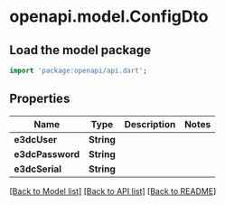 # openapi.model.ConfigDto

## Load the model package
```dart
import 'package:openapi/api.dart';
```

## Properties
Name | Type | Description | Notes
------------ | ------------- | ------------- | -------------
**e3dcUser** | **String** |  | 
**e3dcPassword** | **String** |  | 
**e3dcSerial** | **String** |  | 

[[Back to Model list]](../README.md#documentation-for-models) [[Back to API list]](../README.md#documentation-for-api-endpoints) [[Back to README]](../README.md)


